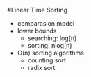 #Linear Time Sorting
- comparasion model
- lower bounds
    + searching: log(n)
    + sorting: nlog(n)
- O(n) sorting algorithms
    + counting sort
    + radix sort
    